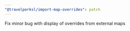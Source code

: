 ```yaml
---
"@travelperksl/import-map-overrides": patch
---
```


Fix minor bug with display of overrides from external maps
